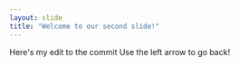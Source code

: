 ```yaml
---
layout: slide
title: "Welcome to our second slide!"
---
```

Here's my edit to the commit
Use the left arrow to go back!
